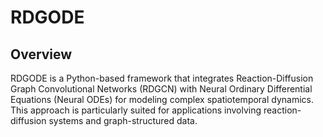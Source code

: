 # RDGODE

## Overview

RDGODE is a Python-based framework that integrates Reaction-Diffusion Graph Convolutional Networks (RDGCN) with Neural Ordinary Differential Equations (Neural ODEs) for modeling complex spatiotemporal dynamics. This approach is particularly suited for applications involving reaction-diffusion systems and graph-structured data.


